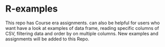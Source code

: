 # R-examples
This repo has Course era assignments. can also be helpful for users who want have a look at examples of data frame, reading specific columns of CSV, 
filtering data and order by on multiple columns. New examples and assignments will be added to this Repo.
